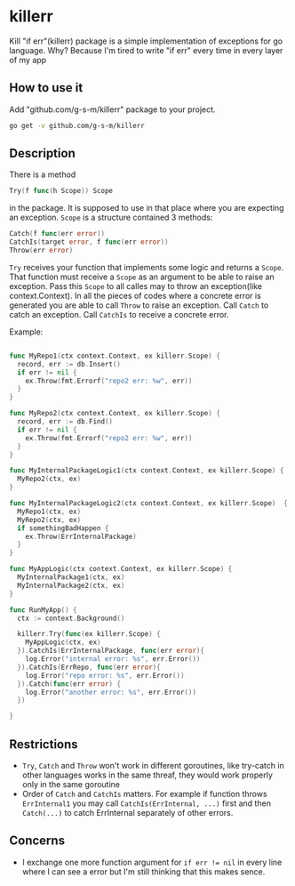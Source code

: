 # killerr

Kill "if err"(killerr) package is a simple implementation of exceptions for go language.
Why? Because I'm tired to write "if err" every time in every layer of my app

## How to use it
Add "github.com/g-s-m/killerr" package to your project.
```bash
go get -v github.com/g-s-m/killerr
```

## Description
There is a method
```go
Try(f func(h Scope)) Scope
```
in the package. It is supposed to use in that place where you are expecting an exception. `Scope` is a structure contained 3 methods:
```go
Catch(f func(err error))
CatchIs(target error, f func(err error))
Throw(err error)
```
`Try` receives your function that implements some logic and returns a `Scope`. That function must receive a `Scope` as an argument to be able to raise an exception. Pass this `Scope` to all calles may to throw an exception(like context.Context). In all the pieces of codes where a concrete error is generated you are able to call `Throw` to raise an exception.
Call `Catch` to catch an exception. Call `CatchIs` to receive a concrete error.

Example:
```go

func MyRepo1(ctx context.Context, ex killerr.Scope) {
  record, err := db.Insert()
  if err != nil {
    ex.Throw(fmt.Errorf("repo2 err: %w", err))
  }
}

func MyRepo2(ctx context.Context, ex killerr.Scope) {
  record, err := db.Find()
  if err != nil {
    ex.Throw(fmt.Errorf("repo2 err: %w", err))
  }
}

func MyInternalPackageLogic1(ctx context.Context, ex killerr.Scope) {
  MyRepo2(ctx, ex)
}

func MyInternalPackageLogic2(ctx context.Context, ex killerr.Scope)  {
  MyRepo1(ctx, ex)
  MyRepo2(ctx, ex)
  if somethingBadHappen {
    ex.Throw(ErrInternalPackage)
  }
}

func MyAppLogic(ctx context.Context, ex killerr.Scope) {
  MyInternalPackage1(ctx, ex)
  MyInternalPackage2(ctx, ex)
}

func RunMyApp() {
  ctx := context.Background()

  killerr.Try(func(ex killerr.Scope) {
    MyAppLogic(ctx, ex)
  }).CatchIs(ErrInternalPackage, func(err error){
    log.Error("internal error: %s", err.Error())
  }).CatchIs(ErrRepo, func(err error){
    log.Error("repo error: %s", err.Error())
  }).Catch(func(err error) {
    log.Error("another error: %s", err.Error())
  })

}
```

## Restrictions
* `Try`, `Catch` and `Throw` won't work in different goroutines, like try-catch in other languages works in the same threaf, they would work properly only in the same goroutine
* Order of `Catch` and `CatchIs` matters. For example if function throws `ErrInternal1` you may call `CatchIs(ErrInternal, ...)` first and then `Catch(...)` to catch ErrInternal separately of other errors.

## Concerns
* I exchange one more function argument for `if err != nil` in every line where I can see a error but I'm still thinking that this makes sence.
